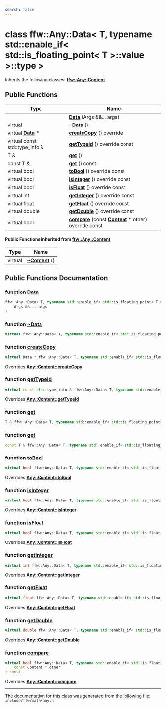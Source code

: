 ```yaml
---
search: false
---
```


# class ffw::Any::Data< T, typename std::enable\_if< std::is\_floating\_point< T >::value >::type >



Inherits the following classes: **[ffw::Any::Content](classffw_1_1_any_1_1_content.md)**

## Public Functions

|Type|Name|
|-----|-----|
||[**Data**](classffw_1_1_any_1_1_data_3_01_t_00_01typename_01std_1_1enable__if_3_01std_1_1is__floating__poin8f5cef6f752074c0b0a03a3bfed1b685.md#1aaee2bf991128d5dbd95f49798a5e232e) (Args &&... args) |
|virtual |[**~Data**](classffw_1_1_any_1_1_data_3_01_t_00_01typename_01std_1_1enable__if_3_01std_1_1is__floating__poin8f5cef6f752074c0b0a03a3bfed1b685.md#1aa7bf55ab5255972933286e958408c204) () |
|virtual **[Data](classffw_1_1_any_1_1_data.md)** \*|[**createCopy**](classffw_1_1_any_1_1_data_3_01_t_00_01typename_01std_1_1enable__if_3_01std_1_1is__floating__poin8f5cef6f752074c0b0a03a3bfed1b685.md#1a6763cb820aff0d0b9d17cf9d0564a22e) () override |
|virtual const std::type\_info &|[**getTypeid**](classffw_1_1_any_1_1_data_3_01_t_00_01typename_01std_1_1enable__if_3_01std_1_1is__floating__poin8f5cef6f752074c0b0a03a3bfed1b685.md#1a48aeadff190f71c6b58392b2729b291d) () override const |
|T &|[**get**](classffw_1_1_any_1_1_data_3_01_t_00_01typename_01std_1_1enable__if_3_01std_1_1is__floating__poin8f5cef6f752074c0b0a03a3bfed1b685.md#1ac4386627ba3e7a44ca2e7fd5441337c5) () |
|const T &|[**get**](classffw_1_1_any_1_1_data_3_01_t_00_01typename_01std_1_1enable__if_3_01std_1_1is__floating__poin8f5cef6f752074c0b0a03a3bfed1b685.md#1ab96205fd35db6bbb976bef3a2e521acb) () const |
|virtual bool|[**toBool**](classffw_1_1_any_1_1_data_3_01_t_00_01typename_01std_1_1enable__if_3_01std_1_1is__floating__poin8f5cef6f752074c0b0a03a3bfed1b685.md#1a492799b21bcff63fda792110251e901b) () override const |
|virtual bool|[**isInteger**](classffw_1_1_any_1_1_data_3_01_t_00_01typename_01std_1_1enable__if_3_01std_1_1is__floating__poin8f5cef6f752074c0b0a03a3bfed1b685.md#1aba05f805934ebdc42feb1801e00804d8) () override const |
|virtual bool|[**isFloat**](classffw_1_1_any_1_1_data_3_01_t_00_01typename_01std_1_1enable__if_3_01std_1_1is__floating__poin8f5cef6f752074c0b0a03a3bfed1b685.md#1a7abc1dbf1ad55d8b877bd0f2673a6548) () override const |
|virtual int|[**getInteger**](classffw_1_1_any_1_1_data_3_01_t_00_01typename_01std_1_1enable__if_3_01std_1_1is__floating__poin8f5cef6f752074c0b0a03a3bfed1b685.md#1af3eb83a931b3fffdf09ff35f34987e94) () override const |
|virtual float|[**getFloat**](classffw_1_1_any_1_1_data_3_01_t_00_01typename_01std_1_1enable__if_3_01std_1_1is__floating__poin8f5cef6f752074c0b0a03a3bfed1b685.md#1a00c3e50ea0bb3354f649c787de859dec) () override const |
|virtual double|[**getDouble**](classffw_1_1_any_1_1_data_3_01_t_00_01typename_01std_1_1enable__if_3_01std_1_1is__floating__poin8f5cef6f752074c0b0a03a3bfed1b685.md#1a09bdb6686187e9b7436be80f8a5dd055) () override const |
|virtual bool|[**compare**](classffw_1_1_any_1_1_data_3_01_t_00_01typename_01std_1_1enable__if_3_01std_1_1is__floating__poin8f5cef6f752074c0b0a03a3bfed1b685.md#1ac50460a7160261c6d8974822ec0fb8ef) (const **[Content](classffw_1_1_any_1_1_content.md)** \* other) override const |


#### Public Functions inherited from [ffw::Any::Content](classffw_1_1_any_1_1_content.md)

|Type|Name|
|-----|-----|
|virtual |[**~Content**](classffw_1_1_any_1_1_content.md#1a06448918a8d9c51ec45a02dcf15b3349) () |


## Public Functions Documentation

### function <a id="1aaee2bf991128d5dbd95f49798a5e232e" href="#1aaee2bf991128d5dbd95f49798a5e232e">Data</a>

```cpp
ffw::Any::Data< T, typename std::enable_if< std::is_floating_point< T >::value >::type >::Data (
    Args &&... args
)
```



### function <a id="1aa7bf55ab5255972933286e958408c204" href="#1aa7bf55ab5255972933286e958408c204">~Data</a>

```cpp
virtual ffw::Any::Data< T, typename std::enable_if< std::is_floating_point< T >::value >::type >::~Data ()
```



### function <a id="1a6763cb820aff0d0b9d17cf9d0564a22e" href="#1a6763cb820aff0d0b9d17cf9d0564a22e">createCopy</a>

```cpp
virtual Data * ffw::Any::Data< T, typename std::enable_if< std::is_floating_point< T >::value >::type >::createCopy ()
```

Overrides **[Any::Content::createCopy](classffw_1_1_any_1_1_content.md#1a4b3dcc940ef8415699a74ec7768ecf6d)**


### function <a id="1a48aeadff190f71c6b58392b2729b291d" href="#1a48aeadff190f71c6b58392b2729b291d">getTypeid</a>

```cpp
virtual const std::type_info & ffw::Any::Data< T, typename std::enable_if< std::is_floating_point< T >::value >::type >::getTypeid () const
```

Overrides **[Any::Content::getTypeid](classffw_1_1_any_1_1_content.md#1a363746364db674bc9d5a6499940b3011)**


### function <a id="1ac4386627ba3e7a44ca2e7fd5441337c5" href="#1ac4386627ba3e7a44ca2e7fd5441337c5">get</a>

```cpp
T & ffw::Any::Data< T, typename std::enable_if< std::is_floating_point< T >::value >::type >::get ()
```



### function <a id="1ab96205fd35db6bbb976bef3a2e521acb" href="#1ab96205fd35db6bbb976bef3a2e521acb">get</a>

```cpp
const T & ffw::Any::Data< T, typename std::enable_if< std::is_floating_point< T >::value >::type >::get () const
```



### function <a id="1a492799b21bcff63fda792110251e901b" href="#1a492799b21bcff63fda792110251e901b">toBool</a>

```cpp
virtual bool ffw::Any::Data< T, typename std::enable_if< std::is_floating_point< T >::value >::type >::toBool () const
```

Overrides **[Any::Content::toBool](classffw_1_1_any_1_1_content.md#1a80f4d2b4d740b2ca1cd7afeda99af5cd)**


### function <a id="1aba05f805934ebdc42feb1801e00804d8" href="#1aba05f805934ebdc42feb1801e00804d8">isInteger</a>

```cpp
virtual bool ffw::Any::Data< T, typename std::enable_if< std::is_floating_point< T >::value >::type >::isInteger () const
```

Overrides **[Any::Content::isInteger](classffw_1_1_any_1_1_content.md#1a61ebd5e42e28c5843de0d7393fc14f7d)**


### function <a id="1a7abc1dbf1ad55d8b877bd0f2673a6548" href="#1a7abc1dbf1ad55d8b877bd0f2673a6548">isFloat</a>

```cpp
virtual bool ffw::Any::Data< T, typename std::enable_if< std::is_floating_point< T >::value >::type >::isFloat () const
```

Overrides **[Any::Content::isFloat](classffw_1_1_any_1_1_content.md#1adb05831e42aa9350c68bfe609959541d)**


### function <a id="1af3eb83a931b3fffdf09ff35f34987e94" href="#1af3eb83a931b3fffdf09ff35f34987e94">getInteger</a>

```cpp
virtual int ffw::Any::Data< T, typename std::enable_if< std::is_floating_point< T >::value >::type >::getInteger () const
```

Overrides **[Any::Content::getInteger](classffw_1_1_any_1_1_content.md#1a347cdb7d63d12e9f8a754275ec8e5196)**


### function <a id="1a00c3e50ea0bb3354f649c787de859dec" href="#1a00c3e50ea0bb3354f649c787de859dec">getFloat</a>

```cpp
virtual float ffw::Any::Data< T, typename std::enable_if< std::is_floating_point< T >::value >::type >::getFloat () const
```

Overrides **[Any::Content::getFloat](classffw_1_1_any_1_1_content.md#1a27bf98ad2081d7ae7d20bb81e4771d8a)**


### function <a id="1a09bdb6686187e9b7436be80f8a5dd055" href="#1a09bdb6686187e9b7436be80f8a5dd055">getDouble</a>

```cpp
virtual double ffw::Any::Data< T, typename std::enable_if< std::is_floating_point< T >::value >::type >::getDouble () const
```

Overrides **[Any::Content::getDouble](classffw_1_1_any_1_1_content.md#1ac7f4a9135af66d143ae87e607ee4c4b9)**


### function <a id="1ac50460a7160261c6d8974822ec0fb8ef" href="#1ac50460a7160261c6d8974822ec0fb8ef">compare</a>

```cpp
virtual bool ffw::Any::Data< T, typename std::enable_if< std::is_floating_point< T >::value >::type >::compare (
    const Content * other
) const
```

Overrides **[Any::Content::compare](classffw_1_1_any_1_1_content.md#1a199e04f41e19344981f7b65ce118a880)**




----------------------------------------
The documentation for this class was generated from the following file: `include/ffw/math/any.h`
